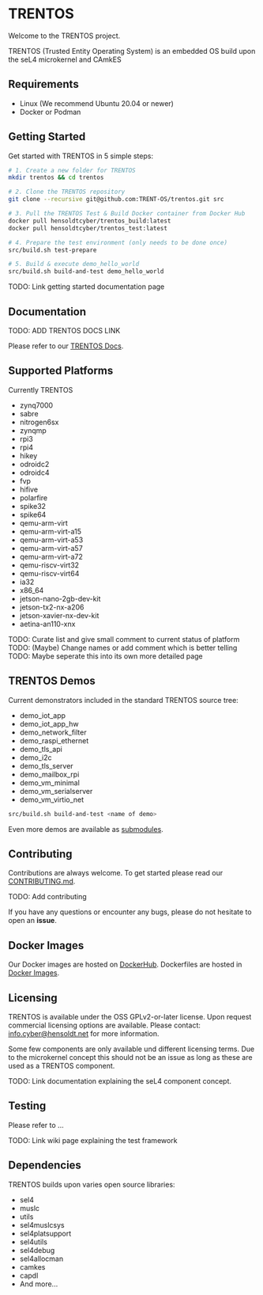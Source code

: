# TRENTOS

Welcome to the TRENTOS project. 

TRENTOS (Trusted Entity Operating System) is an embedded OS build upon the seL4 microkernel and CAmkES

## Requirements

* Linux (We recommend Ubuntu 20.04 or newer)
* Docker or Podman

## Getting Started

Get started with TRENTOS in 5 simple steps:
```sh
# 1. Create a new folder for TRENTOS
mkdir trentos && cd trentos

# 2. Clone the TRENTOS repository
git clone --recursive git@github.com:TRENT-OS/trentos.git src

# 3. Pull the TRENTOS Test & Build Docker container from Docker Hub
docker pull hensoldtcyber/trentos_build:latest
docker pull hensoldtcyber/trentos_test:latest

# 4. Prepare the test environment (only needs to be done once)
src/build.sh test-prepare

# 5. Build & execute demo_hello_world
src/build.sh build-and-test demo_hello_world
```

TODO: Link getting started documentation page

## Documentation

TODO: ADD TRENTOS DOCS LINK

Please refer to our [TRENTOS Docs]().

## Supported Platforms

Currently TRENTOS 

* zynq7000
* sabre
* nitrogen6sx
* zynqmp
* rpi3
* rpi4
* hikey
* odroidc2
* odroidc4
* fvp
* hifive
* polarfire
* spike32
* spike64
* qemu-arm-virt
* qemu-arm-virt-a15
* qemu-arm-virt-a53
* qemu-arm-virt-a57
* qemu-arm-virt-a72
* qemu-riscv-virt32
* qemu-riscv-virt64
* ia32
* x86_64
* jetson-nano-2gb-dev-kit
* jetson-tx2-nx-a206
* jetson-xavier-nx-dev-kit
* aetina-an110-xnx

TODO: Curate list and give small comment to current status of platform
TODO: (Maybe) Change names or add comment which is better telling
TODO: Maybe seperate this into its own more detailed page


## TRENTOS Demos

Current demonstrators included in the standard TRENTOS source tree:

* demo_iot_app
* demo_iot_app_hw
* demo_network_filter
* demo_raspi_ethernet
* demo_tls_api
* demo_i2c
* demo_tls_server
* demo_mailbox_rpi
* demo_vm_minimal
* demo_vm_serialserver
* demo_vm_virtio_net

```sh
src/build.sh build-and-test <name of demo>
```

Even more demos are available as [submodules](https://github.com/orgs/TRENT-OS/repositories?q=demo).

## Contributing

Contributions are always welcome. 
To get started please read our [CONTRIBUTING.md](./CONTRIBUTING.md).

TODO: Add contributing

If you have any questions or encounter any bugs, please do not hesitate to open an **issue**.


## Docker Images

Our Docker images are hosted on [DockerHub](https://hub.docker.com/orgs/hensoldtcyber/repositories).
Dockerfiles are hosted in [Docker Images](https://github.com/TRENT-OS/docker_images).

## Licensing

TRENTOS is available under the OSS GPLv2-or-later license.
Upon request commercial licensing options are available.
Please contact: [info.cyber@hensoldt.net](mailto:info.cyber@hensoldt.net?subject=TRENTOS:%20Commercial%20Licensing)
 for more information.

Some few components are only available und different licensing terms. 
Due to the microkernel concept this should not be an issue as long as these are used as a TRENTOS component.

TODO: Link documentation explaining the seL4 component concept.

## Testing

Please refer to ...

TODO: Link wiki page explaining the test framework


## Dependencies

TRENTOS builds upon varies open source libraries:

* sel4
* muslc
* utils
* sel4muslcsys
* sel4platsupport
* sel4utils
* sel4debug
* sel4allocman
* camkes
* capdl
* And more...
